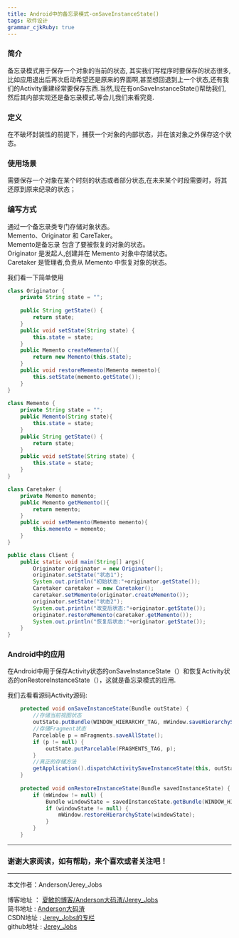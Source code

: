 ```yaml
---
title: Android中的备忘录模式-onSaveInstanceState()
tags: 软件设计
grammar_cjkRuby: true
---
```



### 简介 

备忘录模式用于保存一个对象的当前的状态, 其实我们写程序时要保存的状态很多, 比如应用退出后再次启动希望还是原来的界面啊,甚至想回退到上一个状态,还有我们的Activity重建经常要保存东西.当然,现在有onSaveInstanceState()帮助我们,然后其内部实现还是备忘录模式.等会儿我们来看究竟.

### 定义

在不破坏封装性的前提下，捕获一个对象的内部状态，并在该对象之外保存这个状态。

### 使用场景

需要保存一个对象在某个时刻的状态或者部分状态,在未来某个时段需要时，将其还原到原来纪录的状态；

### 编写方式

通过一个备忘录类专门存储对象状态。<br>
 Memento、Originator 和 CareTaker。<br>
 Memento是备忘录 包含了要被恢复的对象的状态。<br>
 Originator 是发起人,创建并在 Memento 对象中存储状态。<br>
 Caretaker 是管理者,负责从 Memento 中恢复对象的状态。

我们看一下简单使用

``` java
class Originator {
    private String state = "";
     
    public String getState() {
        return state;
    }
    public void setState(String state) {
        this.state = state;
    }
    public Memento createMemento(){
        return new Memento(this.state);
    }
    public void restoreMemento(Memento memento){
        this.setState(memento.getState());
    }
}
 
class Memento {
    private String state = "";
    public Memento(String state){
        this.state = state;
    }
    public String getState() {
        return state;
    }
    public void setState(String state) {
        this.state = state;
    }
}

class Caretaker {
    private Memento memento;
    public Memento getMemento(){
        return memento;
    }
    public void setMemento(Memento memento){
        this.memento = memento;
    }
}

public class Client {
    public static void main(String[] args){
        Originator originator = new Originator();
        originator.setState("状态1");
        System.out.println("初始状态:"+originator.getState());
        Caretaker caretaker = new Caretaker();
        caretaker.setMemento(originator.createMemento());
        originator.setState("状态2");
        System.out.println("改变后状态:"+originator.getState());
        originator.restoreMemento(caretaker.getMemento());
        System.out.println("恢复后状态:"+originator.getState());
    }
}
```

### Android中的应用

在Android中用于保存Activity状态的onSaveInstanceState（）和恢复Activity状态的onRestoreInstanceState（），这就是备忘录模式的应用.

我们去看看源码Activity源码:

``` java
    protected void onSaveInstanceState(Bundle outState) {
	    //存储当前视图状态
        outState.putBundle(WINDOW_HIERARCHY_TAG, mWindow.saveHierarchyState());
        //存储Fragment状态
		Parcelable p = mFragments.saveAllState();
        if (p != null) {
            outState.putParcelable(FRAGMENTS_TAG, p);
        }
		//真正的存储方法
        getApplication().dispatchActivitySaveInstanceState(this, outState);
    }
	
	protected void onRestoreInstanceState(Bundle savedInstanceState) {
        if (mWindow != null) {
            Bundle windowState = savedInstanceState.getBundle(WINDOW_HIERARCHY_TAG);
            if (windowState != null) {
                mWindow.restoreHierarchyState(windowState);
            }
        }
    }
```





 ----------
### 谢谢大家阅读，如有帮助，来个喜欢或者关注吧！

 ----------
 本文作者：Anderson/Jerey_Jobs 

 博客地址   ： [夏敏的博客/Anderson大码渣/Jerey_Jobs][1] <br>
 简书地址   :  [Anderson大码渣][2] <br>
 CSDN地址   :  [Jerey_Jobs的专栏][3] <br>
 github地址 :  [Jerey_Jobs][4]
 


  [1]: http://jerey.cn/
  [2]: http://www.jianshu.com/users/016a5ba708a0/latest_articles
  [3]: http://blog.csdn.net/jerey_jobs
  [4]: https://github.com/Jerey-Jobs

